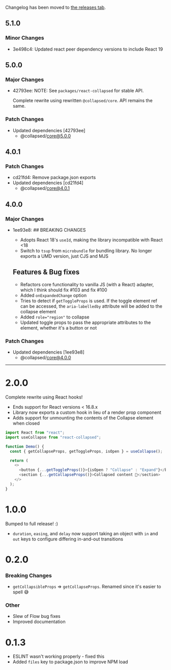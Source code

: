 Changelog has been moved to [the releases tab](https://github.com/roginfarrer/react-collapsed/releases).

## 5.1.0

### Minor Changes

- 3e498c4: Updated react peer dependency versions to include React 19

## 5.0.0

### Major Changes

- 42793ee: NOTE: See `packages/react-collapsed` for stable API.

  Complete rewrite using rewritten `@collapsed/core`. API remains the same.

### Patch Changes

- Updated dependencies [42793ee]
  - @collapsed/core@5.0.0

## 4.0.1

### Patch Changes

- cd21fd4: Remove package.json exports
- Updated dependencies [cd21fd4]
  - @collapsed/core@4.0.1

## 4.0.0

### Major Changes

- 1ee93e8: ## BREAKING CHANGES

  - Adopts React 18's `useId`, making the library incompatible with React <18
  - Switch to `tsup` from `microbundle` for bundling library. No longer exports a UMD version, just CJS and MJS

  ## Features & Bug fixes

  - Refactors core functionality to vanilla JS (with a React) adapter, which I think should fix #103 and fix #100
  - Added `onExpandedChange` option
  - Tries to detect if `getToggleProps` is used. If the toggle element ref can be accessed, the `aria-labelledby` attribute will be added to the collapse element
  - Added `role="region"` to collapse
  - Updated toggle props to pass the appropriate attributes to the element, whether it's a button or not

### Patch Changes

- Updated dependencies [1ee93e8]
  - @collapsed/core@4.0.0

---

# 2.0.0

Complete rewrite using React hooks!

- Ends support for React versions < 16.8.x
- Library now exports a custom hook in lieu of a render prop component
- Adds support for unmounting the contents of the Collapse element when closed

```js
import React from "react";
import useCollapse from "react-collapsed";

function Demo() {
  const { getCollapseProps, getToggleProps, isOpen } = useCollapse();

  return (
    <>
      <button {...getToggleProps()}>{isOpen ? "Collapse" : "Expand"}</button>
      <section {...getCollapseProps()}>Collapsed content 🙈</section>
    </>
  );
}
```

# 1.0.0

Bumped to full release! :)

- `duration`, `easing`, and `delay` now support taking an object with `in` and `out` keys to configure differing in-and-out transitions

# 0.2.0

### Breaking Changes

- `getCollapsibleProps` => `getCollapseProps`. Renamed since it's easier to spell 😅

### Other

- Slew of Flow bug fixes
- Improved documentation

# 0.1.3

- ESLINT wasn't working properly - fixed this
- Added `files` key to package.json to improve NPM load
